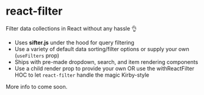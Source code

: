 # react-filter
Filter data collections in React without any hassle 👌

* Uses **sifter.js** under the hood for query filtering
* Use a variety of default data sorting/filter options or supply your own (`useFilters` prop)
* Ships with pre-made dropdown, search, and item rendering components
* Use a child render prop to provide your own OR use the withReactFilter HOC to let `react-filter` handle the magic Kirby-style

More info to come soon.
